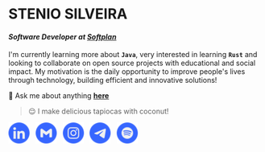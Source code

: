 # STENIO SILVEIRA

#### _Software Developer at [**Softplan**][softplan]_

I'm currently learning more about **`Java`**, very interested in learning **`Rust`** and looking to collaborate on open source projects with educational and social impact. My motivation is the daily opportunity to improve people's lives through technology, building efficient and innovative solutions!

💬 Ask me about anything [**here**][telegram]

> 😌 I make delicious tapiocas with coconut!

[<img src="./etc/assets/social-linkedin.svg" title="Stenio Silveira" alt="Linkedin" height="42" />][linkedin]&nbsp;&nbsp;
[<img src="./etc/assets/social-gmail.svg" title="stenioas@gmail.com" alt="Gmail" height="42" />][gmail]&nbsp;&nbsp;
[<img src="./etc/assets/social-instagram.svg" title="@stenioas" alt="Instagram" height="42" />][instagram]&nbsp;&nbsp;
[<img src="./etc/assets/social-telegram.svg" title="@stenioas" alt="Telegram" height="42" />][telegram]&nbsp;&nbsp;
[<img src="./etc/assets/social-spotify.svg" title="@stenioas" alt="Spotify" height="42" />][spotify]

<!-- links -->

[linkedin]: https://linkedin.com/in/stenioas/
[gmail]: mailto:stenioas@gmail.com
[instagram]: https://instagram.com/stenioas/
[telegram]: https://t.me/stenioas/
[spotify]: https://open.spotify.com/user/stenioas/
[softplan]: https://www.softplan.com.br/
[lang-en]: ./README.en.md
